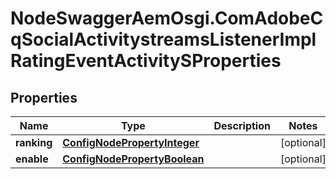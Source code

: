 # NodeSwaggerAemOsgi.ComAdobeCqSocialActivitystreamsListenerImplRatingEventActivitySProperties

## Properties

Name | Type | Description | Notes
------------ | ------------- | ------------- | -------------
**ranking** | [**ConfigNodePropertyInteger**](ConfigNodePropertyInteger.md) |  | [optional] 
**enable** | [**ConfigNodePropertyBoolean**](ConfigNodePropertyBoolean.md) |  | [optional] 


